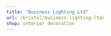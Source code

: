 ```yaml
---
title: "Business Lighting Ltd"
url: /bristol/business-lighting-ltd/
shop: interior decoration
---
```

